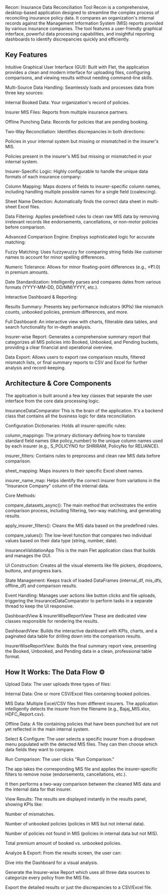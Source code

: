 Recon: Insurance Data Reconciliation Tool
Recon is a comprehensive, desktop-based application designed to streamline the complex process of reconciling insurance policy data. It compares an organization's internal records against the Management Information System (MIS) reports provided by various insurance companies. The tool features a user-friendly graphical interface, powerful data processing capabilities, and insightful reporting dashboards to identify discrepancies quickly and efficiently.

## Key Features 

Intuitive Graphical User Interface (GUI): Built with Flet, the application provides a clean and modern interface for uploading files, configuring comparisons, and viewing results without needing command-line skills.

Multi-Source Data Handling: Seamlessly loads and processes data from three key sources:

Internal Booked Data: Your organization's record of policies.

Insurer MIS Files: Reports from multiple insurance partners.

Offline Punching Data: Records for policies that are pending booking.

Two-Way Reconciliation: Identifies discrepancies in both directions:

Policies in your internal system but missing or mismatched in the insurer's MIS.

Policies present in the insurer's MIS but missing or mismatched in your internal system.

Insurer-Specific Logic: Highly configurable to handle the unique data formats of each insurance company:

Column Mapping: Maps dozens of fields to insurer-specific column names, including handling multiple possible names for a single field (coalescing).

Sheet Name Detection: Automatically finds the correct data sheet in multi-sheet Excel files.

Data Filtering: Applies predefined rules to clean raw MIS data by removing irrelevant records like endorsements, cancellations, or non-motor policies before comparison.

Advanced Comparison Engine: Employs sophisticated logic for accurate matching:

Fuzzy Matching: Uses fuzzywuzzy for comparing string fields like customer names to account for minor spelling differences.

Numeric Tolerance: Allows for minor floating-point differences (e.g., ±₹1.0) in premium amounts.

Date Standardization: Intelligently parses and compares dates from various formats (YYYY-MM-DD, DD/MM/YYYY, etc.).

Interactive Dashboard & Reporting:

Results Summary: Presents key performance indicators (KPIs) like mismatch counts, unbooked policies, premium differences, and more.

Full Dashboard: An interactive view with charts, filterable data tables, and search functionality for in-depth analysis.

Insurer-wise Report: Generates a comprehensive summary report that categorizes all MIS policies into Booked, Unbooked, and Pending buckets, providing a clear financial and operational overview.

Data Export: Allows users to export raw comparison results, filtered mismatch lists, or final summary reports to CSV and Excel for further analysis and record-keeping.

## Architecture & Core Components 
The application is built around a few key classes that separate the user interface from the core data processing logic.

InsuranceDataComparator
This is the brain of the application. It's a backend class that contains all the business logic for data reconciliation.

Configuration Dictionaries: Holds all insurer-specific rules:

column_mappings: The primary dictionary defining how to translate standard field names (like policy_number) to the unique column names used by each insurer (e.g., S_POLICYNO for SHRIRAM, PolicyNo for RELIANCE).

insurer_filters: Contains rules to preprocess and clean raw MIS data before comparison.

sheet_mapping: Maps insurers to their specific Excel sheet names.

insurer_name_map: Helps identify the correct insurer from variations in the "Insurance Company" column of the internal data.

Core Methods:

compare_datasets_async(): The main method that orchestrates the entire comparison process, including filtering, two-way matching, and generating results.

apply_insurer_filters(): Cleans the MIS data based on the predefined rules.

compare_values(): The low-level function that compares two individual values based on their data type (string, number, date).

InsuranceValidationApp
This is the main Flet application class that builds and manages the GUI.

UI Construction: Creates all the visual elements like file pickers, dropdowns, buttons, and progress bars.

State Management: Keeps track of loaded DataFrames (internal_df, mis_dfs, offline_df) and comparison results.

Event Handling: Manages user actions like button clicks and file uploads, triggering the InsuranceDataComparator to perform tasks in a separate thread to keep the UI responsive.

DashboardView & InsurerWiseReportView
These are dedicated view classes responsible for rendering the results.

DashboardView: Builds the interactive dashboard with KPIs, charts, and a paginated data table for drilling down into the comparison results.

InsurerWiseReportView: Builds the final summary report view, presenting the Booked, Unbooked, and Pending data in a clean, professional table format.

## How It Works: The Data Flow ⚙️
Upload Data: The user uploads three types of files:

Internal Data: One or more CSV/Excel files containing booked policies.

MIS Data: Multiple Excel/CSV files from different insurers. The application intelligently detects the insurer from the filename (e.g., Bajaj_MIS.xlsx, HDFC_Report.csv).

Offline Data: A file containing policies that have been punched but are not yet reflected in the main internal system.

Select & Configure: The user selects a specific insurer from a dropdown menu populated with the detected MIS files. They can then choose which data fields they want to compare.

Run Comparison: The user clicks "Run Comparison."

The app takes the corresponding MIS file and applies the insurer-specific filters to remove noise (endorsements, cancellations, etc.).

It then performs a two-way comparison between the cleaned MIS data and the internal data for that insurer.

View Results: The results are displayed instantly in the results panel, showing KPIs like:

Number of mismatches.

Number of unbooked policies (policies in MIS but not internal data).

Number of policies not found in MIS (policies in internal data but not MIS).

Total premium amount of booked vs. unbooked policies.

Analyze & Export: From the results screen, the user can:

Dive into the Dashboard for a visual analysis.

Generate the Insurer-wise Report which uses all three data sources to categorize every policy from the MIS file.

Export the detailed results or just the discrepancies to a CSV/Excel file.

